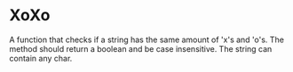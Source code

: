 # XoXo
A function that checks if a string has the same amount of 'x's and 'o's. The method should return a boolean and be case insensitive. The string can contain any char.

